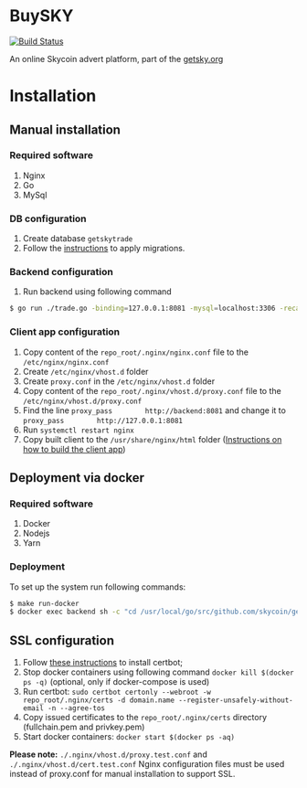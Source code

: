 # BuySKY

[![Build Status](https://travis-ci.org/skycoin/getsky.org.svg?branch=master)](https://travis-ci.org/skycoin/getsky.org)

An online Skycoin advert platform, part of the [getsky.org](http://getsky.org)

# Installation
## Manual installation
### Required software
1. Nginx
1. Go
1. MySql

### DB configuration
1. Create database `getskytrade`
1. Follow the [instructions](./db/README.md) to apply migrations.

### Backend configuration
1. Run backend using following command 
```sh 
$ go run ./trade.go -binding=127.0.0.1:8081 -mysql=localhost:3306 -recaptchaSecret=RECAPTCHA_SECRET -mailUsername=MAIL_USERNAME -mailPassword=MAIL_PASSWORD 
```

### Client app configuration
1. Copy content of the `repo_root/.nginx/nginx.conf` file to the `/etc/nginx/nginx.conf`
1. Create `/etc/nginx/vhost.d` folder
1. Create `proxy.conf` in the `/etc/nginx/vhost.d` folder
1. Copy content of the `repo_root/.nginx/vhost.d/proxy.conf` file to the `/etc/nginx/vhost.d/proxy.conf`
1. Find the line `proxy_pass        http://backend:8081` and change it to `proxy_pass        http://127.0.0.1:8081`
1. Run `systemctl restart nginx`
1. Copy built client to the `/usr/share/nginx/html` folder ([Instructions on how to build the client app](./web/README.md))

## Deployment via docker
### Required software
1. Docker
1. Nodejs
1. Yarn

### Deployment
To set up the system run following commands:
```sh
$ make run-docker
$ docker exec backend sh -c "cd /usr/local/go/src/github.com/skycoin/getsky.org/db/ && bash ./migrate.sh"
```

## SSL configuration
1. Follow [these instructions](https://certbot.eff.org/lets-encrypt/ubuntuxenial-other) to install certbot;
2. Stop docker containers using following command `docker kill $(docker ps -q)` (optional, only if docker-compose is used)
3. Run certbot: ``` sudo certbot certonly --webroot -w repo_root/.nginx/certs -d domain.name --register-unsafely-without-email -n --agree-tos ```
4. Copy issued certificates to the `repo_root/.nginx/certs` directory (fullchain.pem and privkey.pem)
5. Start docker containers: ` docker start $(docker ps -aq) `

**Please note:** `./.nginx/vhost.d/proxy.test.conf` and `./.nginx/vhost.d/cert.test.conf` Nginx configuration files must be used instead of proxy.conf for manual installation to support SSL.
